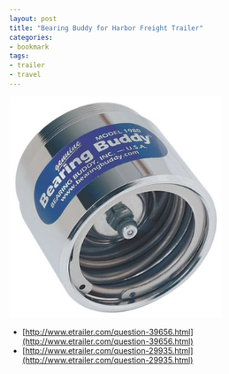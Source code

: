 ```yaml
---
layout: post
title: "Bearing Buddy for Harbor Freight Trailer"
categories:
- bookmark
tags:
- trailer
- travel
---
```

![Bearing Buddy](/images/posts/bearingbuddy.jpg)

* [http://www.etrailer.com/question-39656.html](http://www.etrailer.com/question-39656.html)
* [http://www.etrailer.com/question-29935.html](http://www.etrailer.com/question-29935.html)